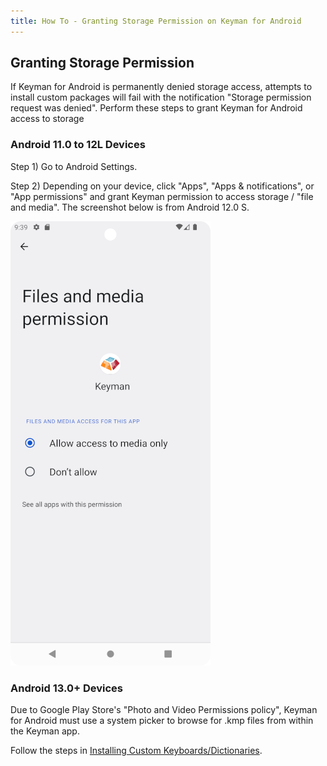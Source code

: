 ```yaml
---
title: How To - Granting Storage Permission on Keyman for Android
---
```


## Granting Storage Permission
If Keyman for Android is permanently denied storage access, attempts to install custom packages will fail with the
notification "Storage permission request was denied". Perform these steps to grant Keyman for Android access to storage

### Android 11.0 to 12L Devices

Step 1)
Go to Android Settings.

Step 2)
Depending on your device, click "Apps", "Apps & notifications", or "App permissions" and grant Keyman
permission to access storage / "file and media". The screenshot below is from Android 12.0 S.

![](../android_images/keyman-storage-permission-ap.png)

### Android 13.0+ Devices

Due to Google Play Store's "Photo and Video Permissions policy", 
Keyman for Android must use a system picker to browse for .kmp files from within the Keyman app.

Follow the steps in [Installing Custom Keyboards/Dictionaries](../basic/installing-custom-packages).
